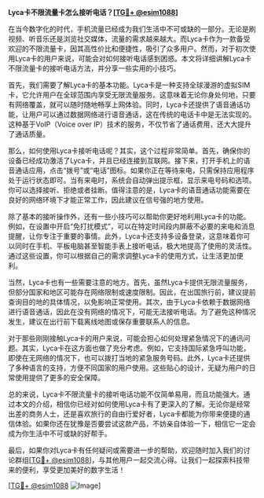 **Lyca卡不限流量卡怎么接听电话？[[TG💪+ @esim1088](https://t.me/s/esim1088)]**

在当今数字化的时代，手机流量已经成为我们生活中不可或缺的一部分。无论是刷视频、听音乐还是浏览社交媒体，流量的需求越来越大。而Lyca卡作为一款备受欢迎的不限流量卡，因其高性价比和便捷性，吸引了众多用户。然而，对于初次使用Lyca卡的用户来说，可能会对如何接听电话感到困惑。本文将详细讲解Lyca卡不限流量卡的接听电话方法，并分享一些实用的小技巧。

首先，我们需要了解Lyca卡的基本功能。Lyca卡是一种支持全球漫游的虚拟SIM卡，它允许用户在全球范围内享受无限流量服务。这意味着无论你身处何地，只要有网络覆盖，就可以随时随地畅享上网体验。同时，Lyca卡还提供了语音通话功能，让用户可以通过数据网络进行语音通话，这在传统的电话卡中是无法实现的。这种基于VoIP（Voice over IP）技术的服务，不仅节省了通话费用，还大大提升了通话质量。

那么，如何使用Lyca卡接听电话呢？其实，这个过程非常简单。首先，确保你的设备已经成功激活了Lyca卡，并且已经连接到互联网。接下来，打开手机上的语音通话应用，点击“拨号”或“电话”图标。如果你正在等待来电，只需保持应用程序处于运行状态即可。当有来电时，系统会自动弹出提示框，显示来电号码和选项。你可以选择接听、拒绝或者挂断。值得注意的是，Lyca卡的语音通话功能需要在良好的网络环境下才能正常工作，因此建议在信号强的地方使用。

除了基本的接听操作外，还有一些小技巧可以帮助你更好地利用Lyca卡的功能。例如，在设置中开启“免打扰模式”，可以在特定时间段内屏蔽不必要的来电和消息提醒，让你专注于重要的事情。此外，Lyca卡还支持多设备登录，这意味着你可以同时在手机、平板电脑甚至智能手表上接听电话，极大地提高了使用的灵活性。通过这些设置，你可以根据自己的需求调整Lyca卡的使用方式，让生活更加便利。

当然，Lyca卡也有一些需要注意的地方。首先，虽然Lyca卡提供无限流量服务，但部分国家和地区可能存在网络限制或速度限制。因此，在出国旅行前，建议提前查询目的地的具体情况，以免影响正常使用。其次，由于Lyca卡依赖于数据网络进行语音通话，因此在没有网络的情况下，可能无法接听电话。为了避免这种情况发生，建议在出行前下载离线地图或保存重要联系人的信息。

对于那些刚刚接触Lyca卡的用户来说，可能会担心如何处理紧急情况下的通讯问题。其实，Lyca卡在这方面也做了充分考虑。例如，它支持国际紧急呼叫功能，即使在无网络的情况下，也可以拨打当地的紧急服务号码。此外，Lyca卡还提供了多种语言的支持，方便不同国家的用户使用。这些贴心的设计，无疑为用户的日常使用提供了更多的安全保障。

总的来说，Lyca卡不限流量卡的接听电话功能不仅简单易用，而且功能强大。通过本文的介绍，相信你已经对如何使用Lyca卡有了更深入的了解。无论你是经常出差的商务人士，还是喜欢旅行的自由行爱好者，Lyca卡都能为你带来便捷的通信体验。如果你还在犹豫是否要尝试这款产品，不妨亲自体验一下，相信它一定会成为你生活中不可或缺的好帮手。

最后，如果你对Lyca卡有任何疑问或需要进一步的帮助，欢迎随时加入我们的讨论群组[[TG💪+ @esim1088](https://t.me/s/esim1088)]，与其他用户一起交流心得。让我们一起探索科技带来的便利，享受更加美好的数字生活！

[[TG💪+ @esim1088](https://t.me/s/esim1088) ![Image](https://i.postimg.cc/4NQfJmqS/Snipaste-2025-05-13-00-14-12.png)]